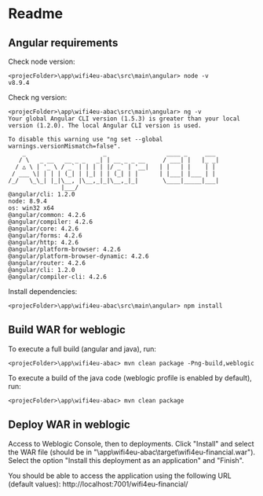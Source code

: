 # Readme

## Angular requirements

Check node version:
```
<projecFolder>\app\wifi4eu-abac\src\main\angular> node -v
v8.9.4
```

Check ng version:
```
<projecFolder>\app\wifi4eu-abac\src\main\angular> ng -v
Your global Angular CLI version (1.5.3) is greater than your local
version (1.2.0). The local Angular CLI version is used.

To disable this warning use "ng set --global warnings.versionMismatch=false".
    _                      _                 ____ _     ___
   / \   _ __   __ _ _   _| | __ _ _ __     / ___| |   |_ _|
  / △ \ | '_ \ / _` | | | | |/ _` | '__|   | |   | |    | |
 / ___ \| | | | (_| | |_| | | (_| | |      | |___| |___ | |
/_/   \_\_| |_|\__, |\__,_|_|\__,_|_|       \____|_____|___|
               |___/
@angular/cli: 1.2.0
node: 8.9.4
os: win32 x64
@angular/common: 4.2.6
@angular/compiler: 4.2.6
@angular/core: 4.2.6
@angular/forms: 4.2.6
@angular/http: 4.2.6
@angular/platform-browser: 4.2.6
@angular/platform-browser-dynamic: 4.2.6
@angular/router: 4.2.6
@angular/cli: 1.2.0
@angular/compiler-cli: 4.2.6
```

Install dependencies:
```
<projecFolder>\app\wifi4eu-abac\src\main\angular> npm install
```

## Build WAR for weblogic

To execute a full build (angular and java), run:
```
<projecFolder>\app\wifi4eu-abac> mvn clean package -Png-build,weblogic
```

To execute a build of the java code (weblogic profile is enabled by default), run:
```
<projecFolder>\app\wifi4eu-abac> mvn clean package
```

## Deploy WAR in weblogic

Access to Weblogic Console, then to deployments. Click "Install" and select the WAR file (should be in "<projecFolder>\app\wifi4eu-abac\target\wifi4eu-financial.war").
Select the option "Install this deployment as an application" and "Finish".

You should be able to access the application using the following URL (default values):
http://localhost:7001/wifi4eu-financial/


